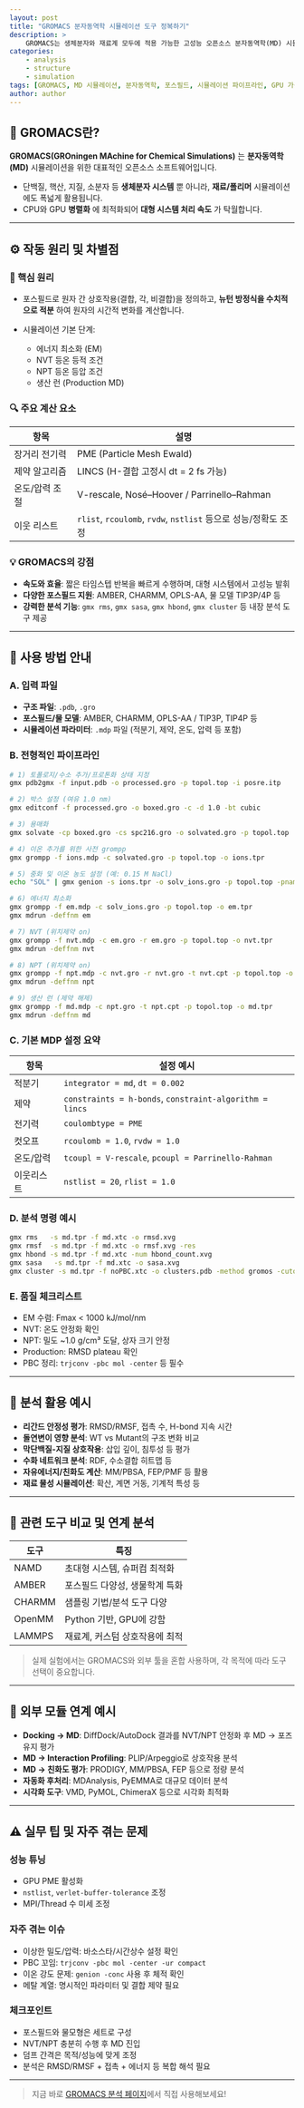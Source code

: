 ```yaml
---
layout: post
title: "GROMACS 분자동역학 시뮬레이션 도구 정복하기"
description: >
    GROMACS는 생체분자와 재료계 모두에 적용 가능한 고성능 오픈소스 분자동역학(MD) 시뮬레이션 도구입니다. 빠른 속도, 다양한 포스필드 지원, 유연한 분석 기능으로 MD 연구의 표준 툴로 자리잡고 있습니다.
categories:
    - analysis
    - structure
    - simulation
tags: [GROMACS, MD 시뮬레이션, 분자동역학, 포스필드, 시뮬레이션 파이프라인, GPU 가속, RMSD, 자유에너지]
author: author
---
```


## 🔬 GROMACS란?

**GROMACS(GROningen MAchine for Chemical Simulations)** 는 **분자동역학(MD)** 시뮬레이션을 위한 대표적인 오픈소스 소프트웨어입니다.

* 단백질, 핵산, 지질, 소분자 등 **생체분자 시스템** 뿐 아니라, **재료/폴리머** 시뮬레이션에도 폭넓게 활용됩니다.
* CPU와 GPU **병렬화** 에 최적화되어 **대형 시스템 처리 속도** 가 탁월합니다.

---

## ⚙️ 작동 원리 및 차별점

### 🧬 핵심 원리

* 포스필드로 원자 간 상호작용(결합, 각, 비결합)을 정의하고, **뉴턴 방정식을 수치적으로 적분** 하여 원자의 시간적 변화를 계산합니다.
* 시뮬레이션 기본 단계:

    * 에너지 최소화 (EM)
    * NVT 등온 등적 조건
    * NPT 등온 등압 조건
    * 생산 런 (Production MD)

### 🔍 주요 계산 요소

| 항목       | 설명                                                   |
| -------- | ---------------------------------------------------- |
| 장거리 전기력  | PME (Particle Mesh Ewald)                            |
| 제약 알고리즘  | LINCS (H-결합 고정시 dt = 2 fs 가능)                        |
| 온도/압력 조절 | V-rescale, Nosé–Hoover / Parrinello–Rahman           |
| 이웃 리스트   | `rlist`, `rcoulomb`, `rvdw`, `nstlist` 등으로 성능/정확도 조정 |

### 💡 GROMACS의 강점

* **속도와 효율**: 짧은 타임스텝 반복을 빠르게 수행하며, 대형 시스템에서 고성능 발휘
* **다양한 포스필드 지원**: AMBER, CHARMM, OPLS-AA, 물 모델 TIP3P/4P 등
* **강력한 분석 기능**: `gmx rms`, `gmx sasa`, `gmx hbond`, `gmx cluster` 등 내장 분석 도구 제공

---

## 📝 사용 방법 안내

### A. 입력 파일

* **구조 파일**: `.pdb`, `.gro`
* **포스필드/물 모델**: AMBER, CHARMM, OPLS-AA / TIP3P, TIP4P 등
* **시뮬레이션 파라미터**: `.mdp` 파일 (적분기, 제약, 온도, 압력 등 포함)

### B. 전형적인 파이프라인

```bash
# 1) 토폴로지/수소 추가/프로톤화 상태 지정
gmx pdb2gmx -f input.pdb -o processed.gro -p topol.top -i posre.itp

# 2) 박스 설정 (여유 1.0 nm)
gmx editconf -f processed.gro -o boxed.gro -c -d 1.0 -bt cubic

# 3) 용매화
gmx solvate -cp boxed.gro -cs spc216.gro -o solvated.gro -p topol.top

# 4) 이온 추가를 위한 사전 grompp
gmx grompp -f ions.mdp -c solvated.gro -p topol.top -o ions.tpr

# 5) 중화 및 이온 농도 설정 (예: 0.15 M NaCl)
echo "SOL" | gmx genion -s ions.tpr -o solv_ions.gro -p topol.top -pname NA -nname CL -neutral -conc 0.15

# 6) 에너지 최소화
gmx grompp -f em.mdp -c solv_ions.gro -p topol.top -o em.tpr
gmx mdrun -deffnm em

# 7) NVT (위치제약 on)
gmx grompp -f nvt.mdp -c em.gro -r em.gro -p topol.top -o nvt.tpr
gmx mdrun -deffnm nvt

# 8) NPT (위치제약 on)
gmx grompp -f npt.mdp -c nvt.gro -r nvt.gro -t nvt.cpt -p topol.top -o npt.tpr
gmx mdrun -deffnm npt

# 9) 생산 런 (제약 해제)
gmx grompp -f md.mdp -c npt.gro -t npt.cpt -p topol.top -o md.tpr
gmx mdrun -deffnm md
```

### C. 기본 MDP 설정 요약

| 항목    | 설정 예시                                                   |
| ----- | ------------------------------------------------------- |
| 적분기   | `integrator = md`, `dt = 0.002`                         |
| 제약    | `constraints = h-bonds`, `constraint-algorithm = lincs` |
| 전기력   | `coulombtype = PME`                                     |
| 컷오프   | `rcoulomb = 1.0`, `rvdw = 1.0`                          |
| 온도/압력 | `tcoupl = V-rescale`, `pcoupl = Parrinello-Rahman`      |
| 이웃리스트 | `nstlist = 20`, `rlist = 1.0`                           |

### D. 분석 명령 예시

```bash
gmx rms   -s md.tpr -f md.xtc -o rmsd.xvg
gmx rmsf  -s md.tpr -f md.xtc -o rmsf.xvg -res
gmx hbond -s md.tpr -f md.xtc -num hbond_count.xvg
gmx sasa   -s md.tpr -f md.xtc -o sasa.xvg
gmx cluster -s md.tpr -f noPBC.xtc -o clusters.pdb -method gromos -cutoff 0.2
```

### E. 품질 체크리스트

* EM 수렴: Fmax < 1000 kJ/mol/nm
* NVT: 온도 안정화 확인
* NPT: 밀도 \~1.0 g/cm³ 도달, 상자 크기 안정
* Production: RMSD plateau 확인
* PBC 정리: `trjconv -pbc mol -center` 등 필수

---

## 🧬 분석 활용 예시

* **리간드 안정성 평가**: RMSD/RMSF, 접촉 수, H-bond 지속 시간
* **돌연변이 영향 분석**: WT vs Mutant의 구조 변화 비교
* **막단백질-지질 상호작용**: 삽입 깊이, 침투성 등 평가
* **수화 네트워크 분석**: RDF, 수소결합 히트맵 등
* **자유에너지/친화도 계산**: MM/PBSA, FEP/PMF 등 활용
* **재료 물성 시뮬레이션**: 확산, 계면 거동, 기계적 특성 등

---

## 🔁 관련 도구 비교 및 연계 분석

| 도구     | 특징                 |
| ------ | ------------------ |
| NAMD   | 초대형 시스템, 슈퍼컴 최적화   |
| AMBER  | 포스필드 다양성, 생물학계 특화  |
| CHARMM | 샘플링 기법/분석 도구 다양    |
| OpenMM | Python 기반, GPU에 강함 |
| LAMMPS | 재료계, 커스텀 상호작용에 최적  |

> 실제 실험에서는 GROMACS와 외부 툴을 혼합 사용하며, 각 목적에 따라 도구 선택이 중요합니다.

---

## 🔗 외부 모듈 연계 예시

* **Docking → MD**: DiffDock/AutoDock 결과를 NVT/NPT 안정화 후 MD → 포즈 유지 평가
* **MD → Interaction Profiling**: PLIP/Arpeggio로 상호작용 분석
* **MD → 친화도 평가**: PRODIGY, MM/PBSA, FEP 등으로 정량 분석
* **자동화 후처리**: MDAnalysis, PyEMMA로 대규모 데이터 분석
* **시각화 도구**: VMD, PyMOL, ChimeraX 등으로 시각화 최적화

---

## ⚠️ 실무 팁 및 자주 겪는 문제

### 성능 튜닝

* GPU PME 활성화
* `nstlist`, `verlet-buffer-tolerance` 조정
* MPI/Thread 수 미세 조정

### 자주 겪는 이슈

* 이상한 밀도/압력: 바소스타/시간상수 설정 확인
* PBC 꼬임: `trjconv -pbc mol -center -ur compact`
* 이온 강도 문제: `genion -conc` 사용 후 체적 확인
* 메탈 계열: 명시적인 파라미터 및 결합 제약 필요

### 체크포인트

* 포스필드와 물모형은 세트로 구성
* NVT/NPT 충분히 수행 후 MD 진입
* 덤프 간격은 목적/성능에 맞게 조정
* 분석은 RMSD/RMSF + 접촉 + 에너지 등 복합 해석 필요

---

> 지금 바로 <a href="#" onclick="window.open('https://curie.kr/Analysis/GROMACS', '_blank'); return false;" rel="noopener noreferrer">GROMACS 분석 페이지</a>에서 직접 사용해보세요!

